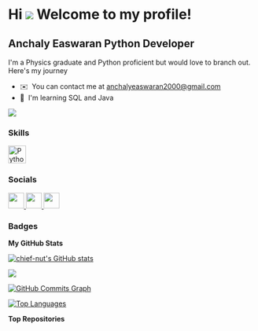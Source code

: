 Hi ![](https://user-images.githubusercontent.com/18350557/176309783-0785949b-9127-417c-8b55-ab5a4333674e.gif) Welcome to my profile!
========================================================================================================================================

Anchaly Easwaran
Python Developer
----------------

I'm a Physics graduate and Python proficient but would love to branch out. Here's my journey

* ✉️  You can contact me at [anchalyeaswaran2000@gmail.com](mailto:anchalyeaswaran2000@gmail.com)
* 🧠  I'm learning SQL and Java

<a href="https://www.github.com/chief-nut" target="_blank" rel="noreferrer"><img
src="https://img.shields.io/github/followers/chief-nut?logo=github&style=for-the-badge&color=facc15&labelColor=831843" /></a>

### Skills


<p align="left">
<a href="https://www.python.org/" target="_blank" rel="noreferrer"><img src="https://raw.githubusercontent.com/danielcranney/readme-generator/main/public/icons/skills/python-colored.svg" width="36" height="36" alt="Python" /></a>
</p>


### Socials

<p align="left"> <a href="https://discord.com/users/chiefnut" target="_blank" rel="noreferrer"> <picture> <source media="(prefers-color-scheme: dark)" srcset="undefined" /> <source media="(prefers-color-scheme: light)" srcset="https://raw.githubusercontent.com/danielcranney/readme-generator/main/public/icons/socials/discord.svg" /> <img src="https://raw.githubusercontent.com/danielcranney/readme-generator/main/public/icons/socials/discord.svg" width="32" height="32" /> </picture> </a> <a href="https://www.github.com/chief-nut" target="_blank" rel="noreferrer"> <picture> <source media="(prefers-color-scheme: dark)" srcset="https://raw.githubusercontent.com/danielcranney/readme-generator/main/public/icons/socials/github-dark.svg" /> <source media="(prefers-color-scheme: light)" srcset="https://raw.githubusercontent.com/danielcranney/readme-generator/main/public/icons/socials/github.svg" /> <img src="https://raw.githubusercontent.com/danielcranney/readme-generator/main/public/icons/socials/github.svg" width="32" height="32" /> </picture> </a> <a href="https://www.linkedin.com/in/anchaly-easwaran-6ab081193/" target="_blank" rel="noreferrer"> <picture> <source media="(prefers-color-scheme: dark)" srcset="https://raw.githubusercontent.com/danielcranney/readme-generator/main/public/icons/socials/linkedin-dark.svg" /> <source media="(prefers-color-scheme: light)" srcset="https://raw.githubusercontent.com/danielcranney/readme-generator/main/public/icons/socials/linkedin.svg" /> <img src="https://raw.githubusercontent.com/danielcranney/readme-generator/main/public/icons/socials/linkedin.svg" width="32" height="32" /> </picture> </a></p>

### Badges

<b>My GitHub Stats</b>

<a href="http://www.github.com/chief-nut"><img src="https://github-readme-stats.vercel.app/api?username=chief-nut&show_icons=true&hide=&count_private=true&title_color=ec4899&text_color=ffffff&icon_color=facc15&bg_color=831843&hide_border=true&show_icons=true" alt="chief-nut's GitHub stats" /></a>

<a href="http://www.github.com/chief-nut"><img src="https://github-readme-streak-stats.herokuapp.com/?user=chief-nut&stroke=ffffff&background=831843&ring=ec4899&fire=ec4899&currStreakNum=ffffff&currStreakLabel=ec4899&sideNums=ffffff&sideLabels=ffffff&dates=ffffff&hide_border=true" /></a>

<a href="http://www.github.com/chief-nut"><img src="https://github-readme-activity-graph.cyclic.app/graph?username=chief-nut&bg_color=831843&color=ffffff&line=facc15&point=ffffff&area_color=831843&area=true&hide_border=true&custom_title=GitHub%20Commits%20Graph" alt="GitHub Commits Graph" /></a>

<a href="https://github.com/chief-nut" align="left"><img src="https://github-readme-stats.vercel.app/api/top-langs/?username=chief-nut&langs_count=10&title_color=ec4899&text_color=ffffff&icon_color=facc15&bg_color=831843&hide_border=true&locale=en&custom_title=Top%20%Languages" alt="Top Languages" /></a>

<b>Top Repositories</b>

<div width="100%" align="center"></div><br /><br /><br /><br /><br /><br /><br />

